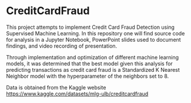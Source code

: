 # CreditCardFraud
This project attempts to implement Credit Card Fraud Detection using Supervised Machine Learning. In this repository one will find source code for analysis in a Jupyter Notebook, PowerPoint slides used to document findings, and video recording of presentation. 

Through implementation and optimization of different machine learning models, it was determined that the best model given this analysis for predicting transactions as credit card fraud is a Standardized K Nearest Neighbor model with the hyperparameter of the neighbors set to 8. 

Data is obtained from the Kaggle website https://www.kaggle.com/datasets/mlg-ulb/creditcardfraud
